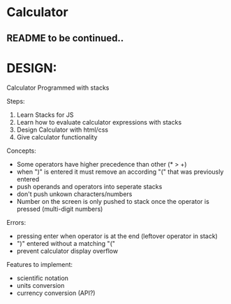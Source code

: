 # Calculator 
## README to be continued..

# DESIGN:

Calculator Programmed with stacks

Steps:
 1) Learn Stacks for JS
 2) Learn how to evaluate calculator expressions with stacks
 3) Design Calculator with html/css
 4) Give calculator functionality

Concepts:
- Some operators have higher precedence than other (* > +)
- when ")" is entered it must remove an according "(" that was previously entered
- push operands and operators into seperate stacks
- don't push unkown characters/numbers
- Number on the screen is only pushed to stack once the operator is pressed (multi-digit numbers)

Errors:
- pressing enter when operator is at the end (leftover operator in stack)
- ")" entered without a matching "("
- prevent calculator display overflow

Features to implement:
- scientific notation
- units conversion
- currency conversion (API?)
